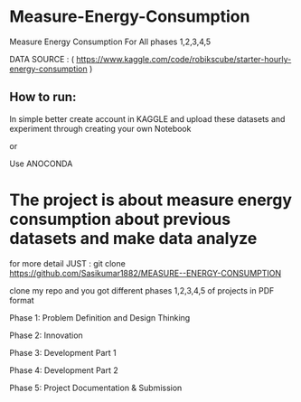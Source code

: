 # Measure-Energy-Consumption
Measure Energy Consumption For All phases 1,2,3,4,5

DATA SOURCE : ( https://www.kaggle.com/code/robikscube/starter-hourly-energy-consumption )

## How to run:

In simple better create account in KAGGLE and upload these datasets and experiment through creating your own Notebook

or 

Use ANOCONDA 


# The project is about measure energy consumption about previous datasets and make data analyze

for more detail JUST : git clone https://github.com/Sasikumar1882/MEASURE--ENERGY-CONSUMPTION

clone my repo and you got different phases 1,2,3,4,5 of projects in PDF format 


Phase 1: Problem Definition and Design Thinking

Phase 2: Innovation

Phase 3: Development Part 1

Phase 4: Development Part 2

Phase 5: Project Documentation & Submission
